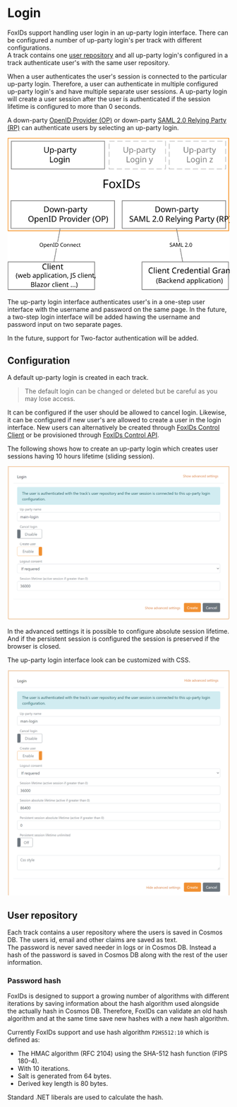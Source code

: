 # Login
FoxIDs support handling user login in an up-party login interface. There can be configured a number of up-party login's per track with different configurations.   
A track contains one [user repository](#user-repository) and all up-party login's configured in a track authenticate user's with the same user repository.

When a user authenticates the user's session is connected to the particular up-party login. Therefore, a user can authenticate in multiple configured up-party login's and have multiple separate user sessions. A up-party login will create a user session after the user is authenticated if the session lifetime is configured to more than 0 seconds.

A down-party [OpenID Provider (OP)](down-party-oauth-2.0-oidc.md) or down-party [SAML 2.0 Relying Party (RP)](down-party-saml-2.0.md) can authenticate users by selecting an up-party login.

![FoxIDs login](images/parties-login.svg)

The up-party login interface authenticates user's in a one-step user interface with the username and password on the same page. In the future, a two-step login interface will be added hawing the username and password input on two separate pages.

In the future, support for Two-factor authentication will be added.

## Configuration
A default up-party login is created in each track. 

> The default login can be changed or deleted but be careful as you may lose access.

It can be configured if the user should be allowed to cancel login. Likewise, it can be configured if new user's are allowed to create a user in the login interface. New users can alternatively be created through [FoxIDs Control Client](control.md#foxids-control-client) or be provisioned through [FoxIDs Control API](control.md#foxids-control-api).

The following shows how to create an up-party login which creates user sessions having 10 hours lifetime (sliding session).

![Configure Login](images/configure-login.png)

In the advanced settings it is possible to configure absolute session lifetime.  
And if the persistent session is configured the session is preserved if the browser is closed.

The up-party login interface look can be customized with CSS.

![Configure Login](images/configure-login-advanced.png)


## User repository 
Each track contains a user repository where the users is saved in Cosmos DB. The users id, email and other claims are saved as text.  
The password is never saved needer in logs or in Cosmos DB. Instead a hash of the password is saved in Cosmos DB along with the rest of the user information.

### Password hash
FoxIDs is designed to support a growing number of algorithms with different iterations by saving information about the hash algorithm used alongside the actually hash in Cosmos DB. Therefore, FoxIDs can validate an old hash algorithm and at the same time save new hashes with a new hash algorithm.

Currently FoxIDs support and use hash algorithm `P2HS512:10` which is defined as:

- The HMAC algorithm (RFC 2104) using the SHA-512 hash function (FIPS 180-4).
- With 10 iterations.
- Salt is generated from 64 bytes.
- Derived key length is 80 bytes.

Standard .NET liberals are used to calculate the hash.
